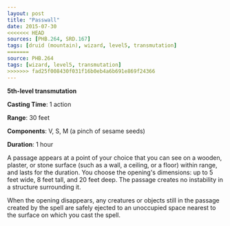 ```yaml
---
layout: post
title: "Passwall"
date: 2015-07-30
<<<<<<< HEAD
sources: [PHB.264, SRD.167]
tags: [druid (mountain), wizard, level5, transmutation]
=======
source: PHB.264
tags: [wizard, level5, transmutation]
>>>>>>> fad25f008430f031f16b0eb4a6b691e869f24366
---
```


**5th-level transmutation**

**Casting Time**: 1 action

**Range**: 30 feet

**Components**: V, S, M (a pinch of sesame seeds)

**Duration**: 1 hour

A passage appears at a point of your choice that you can see on a wooden, plaster, or stone surface (such as a wall, a ceiling, or a floor) within range, and lasts for the duration. You choose the opening's dimensions: up to 5 feet wide, 8 feet tall, and 20 feet deep. The passage creates no instability in a structure surrounding it.

When the opening disappears, any creatures or objects still in the passage created by the spell are safely ejected to an unoccupied space nearest to the surface on which you cast the spell.
